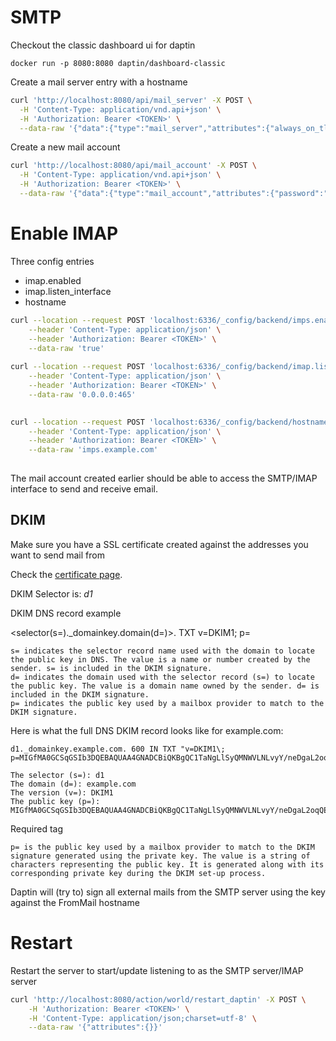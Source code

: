 # SMTP


Checkout the classic dashboard ui for daptin

```docker run -p 8080:8080 daptin/dashboard-classic```

Create a mail server entry with a hostname

```bash
curl 'http://localhost:8080/api/mail_server' -X POST \
  -H 'Content-Type: application/vnd.api+json' \
  -H 'Authorization: Bearer <TOKEN>' \
  --data-raw '{"data":{"type":"mail_server","attributes":{"always_on_tls":true,"authentication_required":true,"hostname":"mail.example.com","is_enabled":true,"listen_interface":"0.0.0.0:465","max_clients":"20","max_size":"10000","permission":0,"xclient_on":false}},"meta":{}}'
```

Create a new mail account

```bash
curl 'http://localhost:8080/api/mail_account' -X POST \
  -H 'Content-Type: application/vnd.api+json' \
  -H 'Authorization: Bearer <TOKEN>' \
  --data-raw '{"data":{"type":"mail_account","attributes":{"password":"password","password_md5":"password","permission":0,"username":"email-address"},"relationships":{"mail_server_id":{"data":{"id":"e494c2d1-ff68-4ed5-bf9c-b4804aeec0fb","type":"mail_server"}}}},"meta":{}}'
```


# Enable IMAP


Three config entries

- imap.enabled
- imap.listen_interface
- hostname

```bash
curl --location --request POST 'localhost:6336/_config/backend/imps.enabled' \
    --header 'Content-Type: application/json' \
    --header 'Authorization: Bearer <TOKEN>' \
    --data-raw 'true'
     
curl --location --request POST 'localhost:6336/_config/backend/imap.listen_interface' \
    --header 'Content-Type: application/json' \
    --header 'Authorization: Bearer <TOKEN>' \
    --data-raw '0.0.0.0:465'
    

curl --location --request POST 'localhost:6336/_config/backend/hostname' \
    --header 'Content-Type: application/json' \
    --header 'Authorization: Bearer <TOKEN>' \
    --data-raw 'imps.example.com'
    


```

The mail account created earlier should be able to access the SMTP/IMAP interface to send and receive email.


## DKIM 

Make sure you have a SSL certificate created against the addresses you want to send mail from

Check the [certificate page](certificate.md).

DKIM Selector is: *d1*


DKIM DNS record example

<selector(s=)._domainkey.domain(d=)>.   TXT v=DKIM1; p=<public key>

    s= indicates the selector record name used with the domain to locate the public key in DNS. The value is a name or number created by the sender. s= is included in the DKIM signature.
    d= indicates the domain used with the selector record (s=) to locate the public key. The value is a domain name owned by the sender. d= is included in the DKIM signature.
    p= indicates the public key used by a mailbox provider to match to the DKIM signature.

Here is what the full DNS DKIM record looks like for example.com:

```
d1._domainkey.example.com. 600 IN TXT "v=DKIM1\; p=MIGfMA0GCSqGSIb3DQEBAQUAA4GNADCBiQKBgQC1TaNgLlSyQMNWVLNLvyY/neDgaL2oqQE8T5illKqCgDtFHc8eHVAU+nlcaGmrKmDMw9dbgiGk1ocgZ56NR4ycfUHwQhvQPMUZw0cveel/8EAGoi/UyPmqfcPibytH81NFtTMAxUeM4Op8A6iHkvAMj5qLf4YRNsTkKAV;"
```


    The selector (s=): d1
    The domain (d=): example.com
    The version (v=): DKIM1
    The public key (p=): MIGfMA0GCSqGSIb3DQEBAQUAA4GNADCBiQKBgQC1TaNgLlSyQMNWVLNLvyY/neDgaL2oqQE8T5illKqCgDtFHc8eHVAU+nlcaGmrKmDMw9dbgiGk1ocgZ56NR4ycfUHwQhvQPMUZw0cveel/8EAGoi/UyPmqfcPibytH81NFtTMAxUeM4Op8A6iHkvAMj5qLf4YRNsTkKAV

Required tag

    p= is the public key used by a mailbox provider to match to the DKIM signature generated using the private key. The value is a string of characters representing the public key. It is generated along with its corresponding private key during the DKIM set-up process.



Daptin will (try to) sign all external mails from the SMTP server using the key against the FromMail hostname

# Restart

Restart the server to start/update listening to as the SMTP server/IMAP server

```bash
curl 'http://localhost:8080/action/world/restart_daptin' -X POST \
    -H 'Authorization: Bearer <TOKEN>' \
    -H 'Content-Type: application/json;charset=utf-8' \
    --data-raw '{"attributes":{}}'
```

